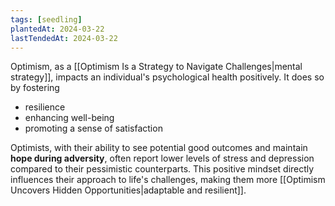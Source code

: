 ```yaml
---
tags: [seedling]
plantedAt: 2024-03-22
lastTendedAt: 2024-03-22
---
```

Optimism, as a [[Optimism Is a Strategy to Navigate Challenges|mental strategy]], impacts an individual's psychological health positively. It does so by fostering

* resilience
* enhancing well-being
* promoting a sense of satisfaction

Optimists, with their ability to see potential good outcomes and maintain **hope during adversity**, often report lower levels of stress and depression compared to their pessimistic counterparts. This positive mindset directly influences their approach to life's challenges, making them more [[Optimism Uncovers Hidden Opportunities|adaptable and resilient]].
